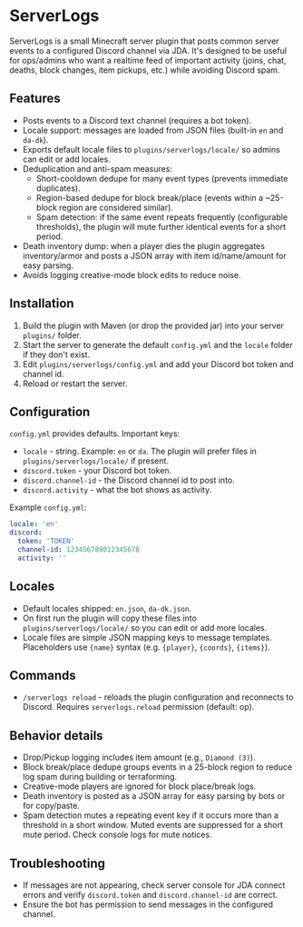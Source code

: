 # ServerLogs

ServerLogs is a small Minecraft server plugin that posts common server events to a configured Discord channel via JDA. It's designed to be useful for ops/admins who want a realtime feed of important activity (joins, chat, deaths, block changes, item pickups, etc.) while avoiding Discord spam.

## Features

- Posts events to a Discord text channel (requires a bot token).
- Locale support: messages are loaded from JSON files (built-in `en` and `da-dk`).
- Exports default locale files to `plugins/serverlogs/locale/` so admins can edit or add locales.
- Deduplication and anti-spam measures:
  - Short-cooldown dedupe for many event types (prevents immediate duplicates).
  - Region-based dedupe for block break/place (events within a ~25-block region are considered similar).
  - Spam detection: if the same event repeats frequently (configurable thresholds), the plugin will mute further identical events for a short period.
- Death inventory dump: when a player dies the plugin aggregates inventory/armor and posts a JSON array with item id/name/amount for easy parsing.
- Avoids logging creative-mode block edits to reduce noise.

## Installation

1. Build the plugin with Maven (or drop the provided jar) into your server `plugins/` folder.
2. Start the server to generate the default `config.yml` and the `locale` folder if they don't exist.
3. Edit `plugins/serverlogs/config.yml` and add your Discord bot token and channel id.
4. Reload or restart the server.

## Configuration

`config.yml` provides defaults. Important keys:

- `locale` - string. Example: `en` or `da`. The plugin will prefer files in `plugins/serverlogs/locale/` if present.
- `discord.token` - your Discord bot token.
- `discord.channel-id` - the Discord channel id to post into.
- `discord.activity` - what the bot shows as activity.

Example `config.yml`:

```yaml
locale: 'en'
discord:
  token: 'TOKEN'
  channel-id: 123456789012345678
  activity: ''
```

## Locales

- Default locales shipped: `en.json`, `da-dk.json`.
- On first run the plugin will copy these files into `plugins/serverlogs/locale/` so you can edit or add more locales.
- Locale files are simple JSON mapping keys to message templates. Placeholders use `{name}` syntax (e.g. `{player}`, `{coords}`, `{items}`).

## Commands

- `/serverlogs reload` - reloads the plugin configuration and reconnects to Discord. Requires `serverlogs.reload` permission (default: op).

## Behavior details

- Drop/Pickup logging includes item amount (e.g., `Diamond (3)`).
- Block break/place dedupe groups events in a 25-block region to reduce log spam during building or terraforming.
- Creative-mode players are ignored for block place/break logs.
- Death inventory is posted as a JSON array for easy parsing by bots or for copy/paste.
- Spam detection mutes a repeating event key if it occurs more than a threshold in a short window. Muted events are suppressed for a short mute period. Check console logs for mute notices.

## Troubleshooting

- If messages are not appearing, check server console for JDA connect errors and verify `discord.token` and `discord.channel-id` are correct.
- Ensure the bot has permission to send messages in the configured channel.